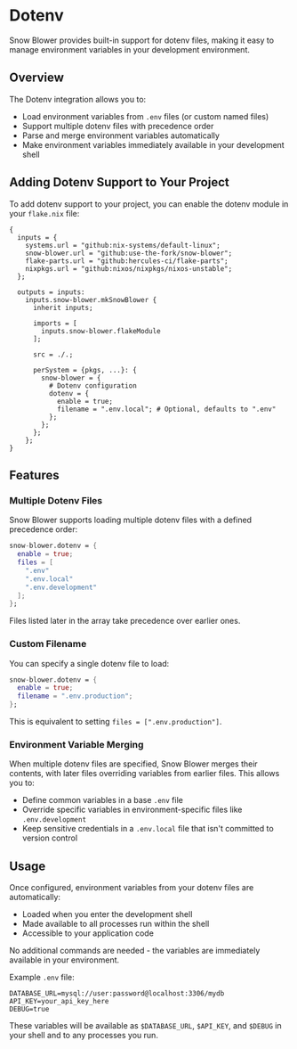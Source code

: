 # Dotenv

Snow Blower provides built-in support for dotenv files, making it easy to manage environment variables in your development environment.

## Overview

The Dotenv integration allows you to:

- Load environment variables from `.env` files (or custom named files)
- Support multiple dotenv files with precedence order
- Parse and merge environment variables automatically
- Make environment variables immediately available in your development shell

## Adding Dotenv Support to Your Project

To add dotenv support to your project, you can enable the dotenv module in your `flake.nix` file:

```nix{21-25}
{
  inputs = {
    systems.url = "github:nix-systems/default-linux";
    snow-blower.url = "github:use-the-fork/snow-blower";
    flake-parts.url = "github:hercules-ci/flake-parts";
    nixpkgs.url = "github:nixos/nixpkgs/nixos-unstable";
  };

  outputs = inputs:
    inputs.snow-blower.mkSnowBlower {
      inherit inputs;

      imports = [
        inputs.snow-blower.flakeModule
      ];

      src = ./.;

      perSystem = {pkgs, ...}: {
        snow-blower = {
          # Dotenv configuration
          dotenv = {
            enable = true;
            filename = ".env.local"; # Optional, defaults to ".env"
          };
        };
      };
    };
}
```

## Features

### Multiple Dotenv Files

Snow Blower supports loading multiple dotenv files with a defined precedence order:

```nix
snow-blower.dotenv = {
  enable = true;
  files = [
    ".env"
    ".env.local"
    ".env.development"
  ];
};
```

Files listed later in the array take precedence over earlier ones.

### Custom Filename

You can specify a single dotenv file to load:

```nix
snow-blower.dotenv = {
  enable = true;
  filename = ".env.production";
};
```

This is equivalent to setting `files = [".env.production"]`.

### Environment Variable Merging

When multiple dotenv files are specified, Snow Blower merges their contents, with later files overriding variables from earlier files. This allows you to:

- Define common variables in a base `.env` file
- Override specific variables in environment-specific files like `.env.development`
- Keep sensitive credentials in a `.env.local` file that isn't committed to version control

## Usage

Once configured, environment variables from your dotenv files are automatically:

- Loaded when you enter the development shell
- Made available to all processes run within the shell
- Accessible to your application code

No additional commands are needed - the variables are immediately available in your environment.

Example `.env` file:

```
DATABASE_URL=mysql://user:password@localhost:3306/mydb
API_KEY=your_api_key_here
DEBUG=true
```

These variables will be available as `$DATABASE_URL`, `$API_KEY`, and `$DEBUG` in your shell and to any processes you run.
<!--@include: ./dotenv-options.md-->
